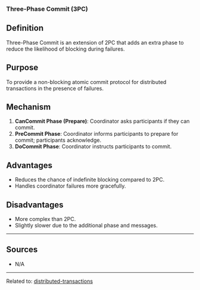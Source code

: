 ### Three-Phase Commit (3PC)

## Definition
Three-Phase Commit is an extension of 2PC that adds an extra phase to reduce the likelihood of blocking during failures.

## Purpose
To provide a non-blocking atomic commit protocol for distributed transactions in the presence of failures.

## Mechanism

1. **CanCommit Phase (Prepare)**: Coordinator asks participants if they can commit.
2. **PreCommit Phase**: Coordinator informs participants to prepare for commit; participants acknowledge.
3. **DoCommit Phase**: Coordinator instructs participants to commit.

## Advantages

* Reduces the chance of indefinite blocking compared to 2PC.
* Handles coordinator failures more gracefully.

## Disadvantages

* More complex than 2PC.
* Slightly slower due to the additional phase and messages.

<hr>

## Sources
- N/A

<hr>

Related to: [distributed-transactions](distributed-transactions.md)